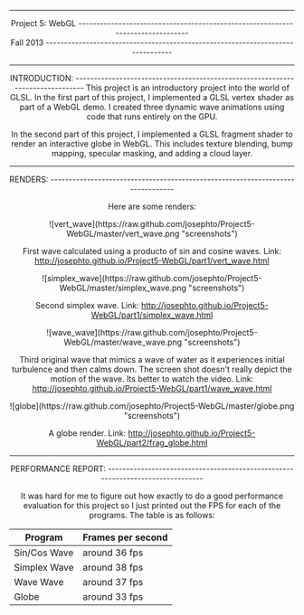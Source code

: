 -------------------------------------------------------------------------------
<center>Project 5: WebGL
-------------------------------------------------------------------------------
<center>Fall 2013
-------------------------------------------------------------------------------

-------------------------------------------------------------------------------
<center>INTRODUCTION:
-------------------------------------------------------------------------------
This project is an introductory project into the world of GLSL. In the first part of this project, I implemented a GLSL vertex shader as part of a WebGL demo. I created three dynamic wave animations using code that runs entirely on the GPU.

In the second part of this project, I implemented a GLSL fragment shader to render an interactive globe in WebGL. This includes texture blending, bump mapping, specular masking, and adding a cloud layer.

-------------------------------------------------------------------------------
<center>RENDERS:
-------------------------------------------------------------------------------

Here are some renders:

<center>![vert_wave](https://raw.github.com/josephto/Project5-WebGL/master/vert_wave.png "screenshots")

First wave calculated using a producto of sin and cosine waves. Link: http://josephto.github.io/Project5-WebGL/part1/vert_wave.html

<center>![simplex_wave](https://raw.github.com/josephto/Project5-WebGL/master/simplex_wave.png "screenshots")

Second simplex wave. Link: http://josephto.github.io/Project5-WebGL/part1/simplex_wave.html

<center>![wave_wave](https://raw.github.com/josephto/Project5-WebGL/master/wave_wave.png "screenshots")

Third original wave that mimics a wave of water as it experiences initial turbulence and then calms down. The screen shot doesn't really depict the motion of the wave. Its better to watch the video. Link: http://josephto.github.io/Project5-WebGL/part1/wave_wave.html

<center>![globe](https://raw.github.com/josephto/Project5-WebGL/master/globe.png "screenshots")

A globe render. Link: http://josephto.github.io/Project5-WebGL/part2/frag_globe.html

-------------------------------------------------------------------------------
<center>PERFORMANCE REPORT:
-------------------------------------------------------------------------------

It was hard for me to figure out how exactly to do a good performance evaluation for this project so I just printed out the FPS for each of the programs. The table is as follows:

Program | Frames per second 
------------------|------------------------
Sin/Cos Wave | around 36 fps
Simplex Wave | around 38 fps
Wave Wave | around 37 fps
Globe | around 33 fps